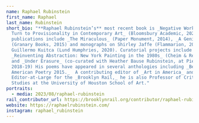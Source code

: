 ```yaml
---
name: Raphael Rubinstein
first_name: Raphael
last_name: Rubinstein
short_bio: "**Raphael Rubinstein’s** most recent book is _Negative Work: The
  Turn to Provisionality in Contemporary Art_ (Bloomsbury Academic, 2023). Other
  publications include _The Miraculous_ (Paper Monument, 2014), _A Geniza_
  (Granary Books, 2015) and monographs on Shirley Jaffe (Flammarion, 2014) and
  Guillermo Kuitca (Lund Humphries, 2020). Curatorial projects include
  _Reinventing Abstraction: New York Painting in the 1980s_ (Cheim & Read, 2013)
  and _Under Erasure_ (co-curated with Heather Bause Rubinstein, at Pierogi,
  2018-19) His poems have appeared in several anthologies including _Best
  American Poetry 2015._  A contributing editor of _Art in America_ and an
  Editor-at-Large for the _Brooklyn Rail,_ he is also Professor of Critical
  Studies at the University of Houston School of Art."
portraits:
  - media: 2023/08/raphael-rubinstein
rail_contributor_url: https://brooklynrail.org/contributor/raphael-rubinstein
website: https://raphaelrubinstein.com/
instagram: raphael_rubinstein
---
```

